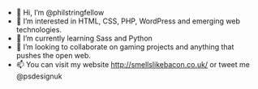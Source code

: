 - 👋 Hi, I’m @philstringfellow
- 👀 I’m interested in HTML, CSS, PHP, WordPress and emerging web technologies.
- 🌱 I’m currently learning Sass and Python
- 💞️ I’m looking to collaborate on gaming projects and anything that pushes the open web.
- 📫 You can visit my website http://smellslikebacon.co.uk/ or tweet me @psdesignuk

<!---
philstringfellow/philstringfellow is a ✨ special ✨ repository because its `README.md` (this file) appears on your GitHub profile.
You can click the Preview link to take a look at your changes.
--->
